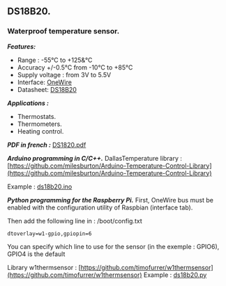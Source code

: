 ## DS18B20.
### Waterproof temperature sensor.
***Features:***

- Range : -55°C to +125&°C
- Accuracy +/-0.5°C from -10°C to +85°C
- Supply voltage : from 3V to 5.5V
- Interface: [OneWire](https://en.wikipedia.org/wiki/1-Wire)
- Datasheet: [DS18B20](https://datasheets.maximintegrated.com/en/ds/DS18B20.pdf)

***Applications :***

- Thermostats.
- Thermometers.
- Heating control.

***PDF in french :*** [DS1820.pdf](DS18B20.pdf)

***Arduino programming in C/C++.***
DallasTemperature library :[https://github.com/milesburton/Arduino-Temperature-Control-Library](https://github.com/milesburton/Arduino-Temperature-Control-Library)

Example : [ds18b20.ino](ds18b20.ino) 

***Python programming for the Raspberry Pi.***
First, OneWire bus must be enabled with the configuration utility of Raspbian (interface tab).

Then add the following line in : /boot/config.txt

`dtoverlay=w1-gpio,gpiopin=6`

You can specify which line to use for the sensor (in the exemple : GPIO6), GPIO4 is the default

Library w1thermsensor : [https://github.com/timofurrer/w1thermsensor](https://github.com/timofurrer/w1thermsensor)
Example : [ds18b20.py](ds18b20.py)
